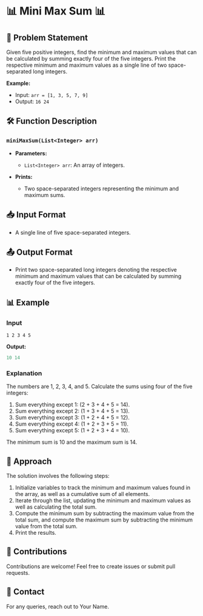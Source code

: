 # 📊 Mini Max Sum 📊

## 📖 Problem Statement

Given five positive integers, find the minimum and maximum values that can be calculated by summing exactly four of the five integers. Print the respective minimum and maximum values as a single line of two space-separated long integers.

**Example:**

- Input: `arr = [1, 3, 5, 7, 9]`
- Output: `16 24`

## 🛠️ Function Description

### `miniMaxSum(List<Integer> arr)`

- **Parameters:**

  - `List<Integer> arr`: An array of integers.

- **Prints:**
  - Two space-separated integers representing the minimum and maximum sums.

## 📥 Input Format

- A single line of five space-separated integers.

## 📤 Output Format

- Print two space-separated long integers denoting the respective minimum and maximum values that can be calculated by summing exactly four of the five integers.

## 📊 Example

### Input

```
1 2 3 4 5

```

**Output:**

```java
10 14
```

### Explanation

The numbers are 1, 2, 3, 4, and 5. Calculate the sums using four of the five integers:

1. Sum everything except 1: \(2 + 3 + 4 + 5 = 14\).
2. Sum everything except 2: \(1 + 3 + 4 + 5 = 13\).
3. Sum everything except 3: \(1 + 2 + 4 + 5 = 12\).
4. Sum everything except 4: \(1 + 2 + 3 + 5 = 11\).
5. Sum everything except 5: \(1 + 2 + 3 + 4 = 10\).

The minimum sum is 10 and the maximum sum is 14.

## 🧠 Approach

The solution involves the following steps:

1. Initialize variables to track the minimum and maximum values found in the array, as well as a cumulative sum of all elements.
2. Iterate through the list, updating the minimum and maximum values as well as calculating the total sum.
3. Compute the minimum sum by subtracting the maximum value from the total sum, and compute the maximum sum by subtracting the minimum value from the total sum.
4. Print the results.

## 🤗 Contributions

Contributions are welcome! Feel free to create issues or submit pull requests.

## 📧 Contact

For any queries, reach out to Your Name.
